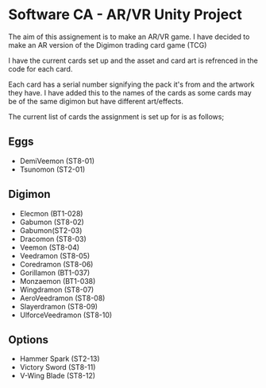 # Software CA - AR/VR Unity Project 

The aim of this assignement is to make an AR/VR game. I have decided to make an AR version of the Digimon trading card game (TCG) 

I have the current cards set up and the asset and card art is refrenced in the code for each card.

Each card has a serial number signifying the pack it's from and the artwork they have. I have added this to the names of the cards as some cards may be of the same digimon but have different art/effects.

The current list of cards the assignment is set up for is as follows;

## Eggs

- DemiVeemon (ST8-01)
- Tsunomon (ST2-01)

## Digimon

+ Elecmon (BT1-028)
+ Gabumon (ST8-02)
+ Gabumon(ST2-03)
+ Dracomon (ST8-03) 	
+ Veemon (ST8-04) 
+ Veedramon (ST8-05) 	
+ Coredramon (ST8-06) 	
+ Gorillamon (BT1-037) 	
+ Monzaemon (BT1-038) 	
+ Wingdramon (ST8-07) 	
+ AeroVeedramon (ST8-08) 	
+ Slayerdramon (ST8-09) 
+ UlforceVeedramon (ST8-10) 	

## Options
+ Hammer Spark (ST2-13) 	
+ Victory Sword (ST8-11) 	
+ V-Wing Blade (ST8-12) 

 
